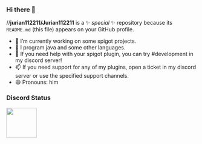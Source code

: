 ### Hi there 👋

//**jurian112211/Jurian112211** is a ✨ _special_ ✨ repository because its `README.md` (this file) appears on your GitHub profile.


- 🔭 I’m currently working on some spigot projects.
- 🌱 I program java and some other languages.
- 💬 If you need help with your spigot plugin, you can try #development in my discord server!
- 📫 If you need support for any of my plugins, open a ticket in my discord server or use the specified support channels.
- 😄 Pronouns: him
### Discord Status
<a href="https://discord.com/users/771086926517764116">
<img height="80px" src="https://discord.c99.nl/widget/theme-4/771086926517764116.png" />
</a>
